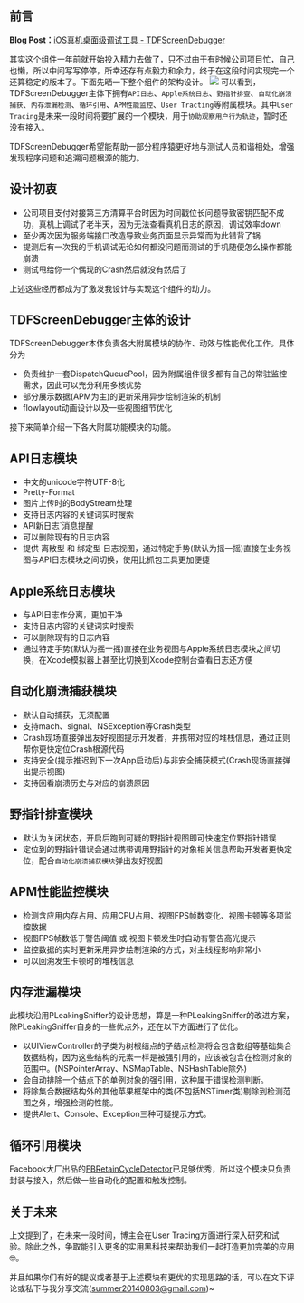 


## 前言
**Blog Post：**[iOS真机桌面级调试工具 - TDFScreenDebugger](https://summer20140803.github.io/2018/05/20/iOS真机桌面级调试工具/)

其实这个组件一年前就开始投入精力去做了，只不过由于有时候公司项目忙，自己也懒，所以中间写写停停，所幸还存有点毅力和余力，终于在这段时间实现完一个还算稳定的版本了。下面先晒一下整个组件的架构设计。
![](https://ws3.sinaimg.cn/large/006tNc79gy1fsiwa7ubzvj30nn0bygm9.jpg)
可以看到，TDFScreenDebugger主体下拥有`API日志`、`Apple系统日志`、`野指针排查`、`自动化崩溃捕获`、`内存泄漏检测`、`循环引用`、`APM性能监控`、`User Tracting`等附属模块。其中`User Tracing`是未来一段时间将要扩展的一个模块，用于`协助观察用户行为轨迹`，暂时还没有接入。  

TDFScreenDebugger希望能帮助一部分程序猿更好地与测试人员和谐相处，增强发现程序问题和追溯问题根源的能力。

## 设计初衷
* 公司项目支付对接第三方清算平台时因为时间戳位长问题导致密钥匹配不成功，真机上调试了老半天，因为无法查看真机日志的原因，调试效率down
* 至少两次因为服务端接口改造导致业务页面显示异常而为此错背了锅
* 提测后有一次我的手机调试无论如何都没问题而测试的手机随便怎么操作都能崩溃
* 测试甩给你一个偶现的Crash然后就没有然后了

上述这些经历都成为了激发我设计与实现这个组件的动力。

## TDFScreenDebugger主体的设计
TDFScreenDebugger本体负责各大附属模块的协作、动效与性能优化工作。具体分为
* 负责维护一套DispatchQueuePool，因为附属组件很多都有自己的常驻监控需求，因此可以充分利用多核优势
* 部分展示数据(APM为主)的更新采用异步绘制渲染的机制
* flowlayout动画设计以及一些视图细节优化

接下来简单介绍一下各大附属功能模块的功能。

## API日志模块
- 中文的unicode字符UTF-8化
- Pretty-Format
- 图片上传时的BodyStream处理
- 支持日志内容的关键词实时搜索
- API新日志`消息提醒
- 可以删除现有的日志内容
- 提供 离散型 和 绑定型 日志视图，通过特定手势(默认为摇一摇)直接在业务视图与API日志模块之间切换，使用比抓包工具更加便捷

## Apple系统日志模块
- 与API日志作分离，更加干净
- 支持日志内容的关键词实时搜索
- 可以删除现有的日志内容
- 通过特定手势(默认为摇一摇)直接在业务视图与Apple系统日志模块之间切换，在Xcode模拟器上甚至比切换到Xcode控制台查看日志还方便

## 自动化崩溃捕获模块
- 默认自动捕获，无须配置
- 支持mach、signal、NSException等Crash类型
- Crash现场直接弹出友好视图提示开发者，并携带对应的堆栈信息，通过正则帮你更快定位Crash根源代码
- 支持安全(提示推迟到下一次App启动后)与非安全捕获模式(Crash现场直接弹出提示视图)
- 支持回看崩溃历史与对应的崩溃原因

## 野指针排查模块
- 默认为关闭状态，开启后跑到可疑的野指针视图即可快速定位野指针错误
- 定位到的野指针错误会通过携带调用野指针的对象相关信息帮助开发者更快定位，配合`自动化崩溃捕获模块`弹出友好视图

## APM性能监控模块
- 检测含应用内存占用、应用CPU占用、视图FPS帧数变化、视图卡顿等多项监控数据
- 视图FPS帧数低于警告阈值 或 视图卡顿发生时自动有警告高光提示 
- 监控数据的实时更新采用异步绘制渲染的方式，对主线程影响非常小
- 可以回溯发生卡顿时的堆栈信息

## 内存泄漏模块
此模块沿用PLeakingSniffer的设计思想，算是一种PLeakingSniffer的改进方案，除PLeakingSniffer自身的一些优点外，还在以下方面进行了优化。
* 以UIViewController的子类为树根结点的子结点检测将会包含数组等基础集合数据结构，因为这些结构的元素一样是被强引用的，应该被包含在检测对象的范围中。(NSPointerArray、NSMapTable、NSHashTable除外)
* 会自动排除一个结点下的单例对象的强引用，这种属于错误检测判断。
* 将除集合数据结构外的其他苹果框架中的类(不包括NSTimer类)剔除到检测范围之外，增强检测的性能。
* 提供Alert、Console、Exception三种可疑提示方式。

## 循环引用模块
Facebook大厂出品的[FBRetainCycleDetector](https://github.com/facebook/FBRetainCycleDetector)已足够优秀，所以这个模块只负责封装与接入，然后做一些自动化的配置和触发控制。

## 关于未来
上文提到了，在未来一段时间，博主会在User Tracing方面进行深入研究和试验。除此之外，争取能引入更多的实用黑科技来帮助我们一起打造更加完美的应用🤓。  

并且如果你们有好的提议或者基于上述模块有更优的实现思路的话，可以在文下评论或私下与我分享交流(summer20140803@gmail.com)~


